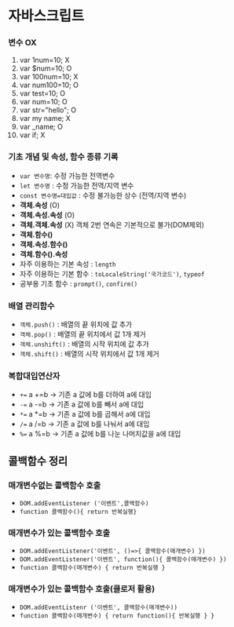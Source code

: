 # 자바스크립트
### 변수 OX
1. var 1num=10; X
2. var $num=10; O
3. var 100num=10; X
4. var num100=10; O
5. var test=10; O
6. var num=10; O
7. var str="hello"; O
8. var my name; X
9. var _name; O
10. var if; X

### 기초 개념 및 속성, 함수 종류 기록
* `var 변수명`: 수정 가능한 전역변수
* `let 변수명` : 수정 가능한 전역/지역 변수
* `const 변수명=대입값` : 수정 불가능한 상수 (전역/지역 변수)
* **객체.속성** (O)
* **객체.속성.속성** (O)
* **객체.객체.속성** (X) 객체 2번 연속은 기본적으로 불가(DOM제외)
* **객체.함수()**
* **객체.속성.함수()**
* **객체.함수().속성**
* 자주 이용하는 기본 속성 : `length`
* 자주 이용하는 기본 함수 : `toLocaleString('국가코드')`, `typeof`
* 공부용 기초 함수 : `prompt()`, `confirm()`
### **배열** 관리함수
* `객체.push()` : 배열의 끝 위치에 값 추가
* `객체.pop()` : 배열의 끝 위치에서 값 1개 제거
* `객체.unshift()` : 배열의 시작 위치에 값 추가
* `객체.shift()` : 배열의 시작 위치에서 값 1개 제거
### 복합대입연산자
* `+=`	a +=b -> 기존 a 값에 b를 더하여 a에 대입
* `-=`	a -=b -> 기존 a 값에 b를 빼서 a에 대입
* `*=`	a *=b -> 기존 a 값에 b를 곱해서 a에 대입
* `/=`	a /=b -> 기존 a 값에 b를 나눠서 a에 대입
* `%=`	a %=b -> 기존 a 값에 b를 나눈 나머지값을 a에 대입
## 콜백함수 정리
### 매개변수없는 콜백함수 호출
* `DOM.addEventListener ('이벤트',콜백함수)`
* `function 콜백함수(){ return 반복실행}`

### 매개변수가 있는 콜백함수 호출
* `DOM.addEventListener('이벤트', ()=>{ 콜백함수(매개변수) })`
* `DOM.addEventListener('이벤트', function(){ 콜백함수(매개변수) })`
* `function 콜백함수(매개변수) { return 반복실행 }`

### 매개변수가 있는 콜백함수 호출(클로저 활용)
* `DOM.addEventListenr ('이벤트', 콜백함수(매개변수))`
* `function 콜백함수(매개변수) { return function(){ 반복실행 } }`